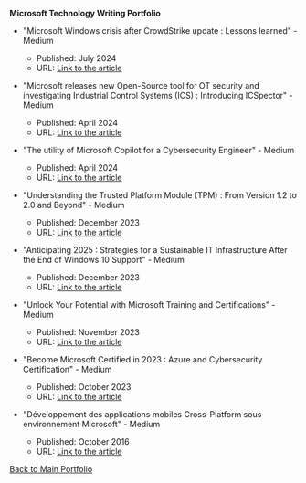 **Microsoft Technology Writing Portfolio**

- "Microsoft Windows crisis after CrowdStrike update : Lessons learned" - Medium
  - Published: July 2024
  - URL: [Link to the article](https://medium.com/@larbi-ouiyzme/windows-crisis-after-crowdstrike-update-lessons-learned-b295066a9a15)

- "Microsoft releases new Open-Source tool for OT security and investigating Industrial Control Systems (ICS) : Introducing ICSpector" - Medium
  - Published: April 2024
  - URL: [Link to the article](https://medium.com/@larbi-ouiyzme/microsoft-releases-new-open-source-tool-for-ot-security-and-investigating-industrial-control-352a0d897b1a)

- "The utility of Microsoft Copilot for a Cybersecurity Engineer" - Medium
  - Published: April 2024
  - URL: [Link to the article](https://medium.com/@larbi-ouiyzme/the-utility-of-microsoft-copilot-for-a-cybersecurity-engineer-723a2aac371d)

- "Understanding the Trusted Platform Module (TPM) : From Version 1.2 to 2.0 and Beyond" - Medium
  - Published: December 2023
  - URL: [Link to the article](https://medium.com/@larbi-ouiyzme/understanding-the-trusted-platform-module-tpm-from-version-1-2-to-2-0-and-beyond-6c7b6f7bff34)

- "Anticipating 2025 : Strategies for a Sustainable IT Infrastructure After the End of Windows 10 Support" - Medium
  - Published: December 2023
  - URL: [Link to the article](https://medium.com/@larbi-ouiyzme/anticipating-2025-strategies-for-a-sustainable-it-infrastructure-after-the-end-of-windows-10-c840e3b342e5)

- "Unlock Your Potential with Microsoft Training and Certifications" - Medium
  - Published: November 2023
  - URL: [Link to the article](https://medium.com/@larbi-ouiyzme/unlock-your-potential-with-microsoft-training-and-certifications-d24ebd0d5de2)

- "Become Microsoft Certified in 2023 : Azure and Cybersecurity Certification" - Medium
  - Published: October 2023
  - URL: [Link to the article](https://larbi-ouiyzme.medium.com/become-microsoft-certified-in-2023-azure-and-cybersecurity-certification-53d69349294e)

- "Développement des applications mobiles Cross-Platform sous environnement Microsoft" - Medium
  - Published: October 2016
  - URL: [Link to the article](https://medium.com/@Larbi.ouiyzme/d%C3%A9veloppement-des-applications-mobiles-cross-platform-sous-environnement-microsoft-310b0ee213a7)

[Back to Main Portfolio](./README.md)
